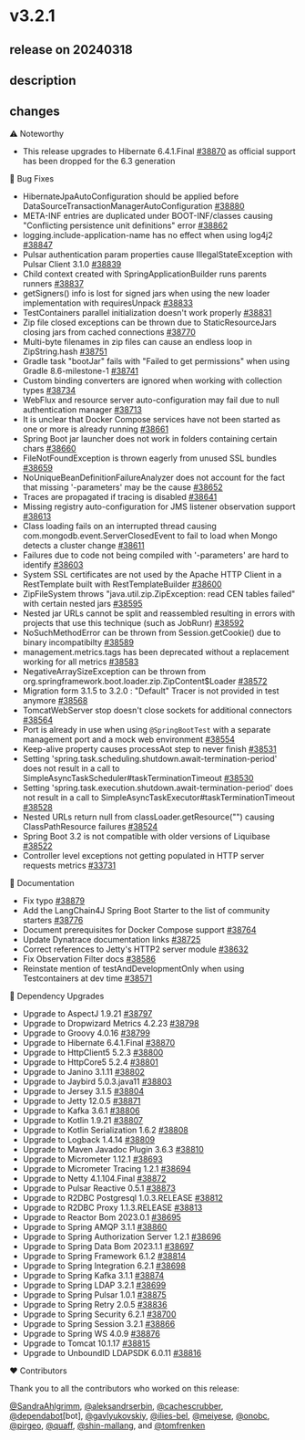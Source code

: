 # v3.2.1

## release on 20240318

## description

## changes

:warning: Noteworthy

* This release upgrades to Hibernate 6.4.1.Final <a href="https://github.com/spring-projects/spring-boot/issues/38870" data-hovercard-type="issue" data-hovercard-url="/spring-projects/spring-boot/issues/38870/hovercard">#38870</a> as official support has been dropped for the 6.3 generation

🐞 Bug Fixes

* HibernateJpaAutoConfiguration should be applied before DataSourceTransactionManagerAutoConfiguration <a href="https://github.com/spring-projects/spring-boot/issues/38880" data-hovercard-type="issue" data-hovercard-url="/spring-projects/spring-boot/issues/38880/hovercard">#38880</a>
* META-INF entries are duplicated under BOOT-INF/classes causing "Conflicting persistence unit definitions" error <a href="https://github.com/spring-projects/spring-boot/issues/38862" data-hovercard-type="issue" data-hovercard-url="/spring-projects/spring-boot/issues/38862/hovercard">#38862</a>
* logging.include-application-name has no effect when using log4j2 <a href="https://github.com/spring-projects/spring-boot/pull/38847" data-hovercard-type="pull_request" data-hovercard-url="/spring-projects/spring-boot/pull/38847/hovercard">#38847</a>
* Pulsar authentication param properties cause IllegalStateException with Pulsar Client 3.1.0 <a href="https://github.com/spring-projects/spring-boot/pull/38839" data-hovercard-type="pull_request" data-hovercard-url="/spring-projects/spring-boot/pull/38839/hovercard">#38839</a>
* Child context created with SpringApplicationBuilder runs parents runners <a href="https://github.com/spring-projects/spring-boot/issues/38837" data-hovercard-type="issue" data-hovercard-url="/spring-projects/spring-boot/issues/38837/hovercard">#38837</a>
* getSigners() info is lost for signed jars when using the new loader implementation with requiresUnpack <a href="https://github.com/spring-projects/spring-boot/issues/38833" data-hovercard-type="issue" data-hovercard-url="/spring-projects/spring-boot/issues/38833/hovercard">#38833</a>
* TestContainers parallel initialization doesn't work properly <a href="https://github.com/spring-projects/spring-boot/issues/38831" data-hovercard-type="issue" data-hovercard-url="/spring-projects/spring-boot/issues/38831/hovercard">#38831</a>
* Zip file closed exceptions can be thrown due to StaticResourceJars closing jars from cached connections <a href="https://github.com/spring-projects/spring-boot/issues/38770" data-hovercard-type="issue" data-hovercard-url="/spring-projects/spring-boot/issues/38770/hovercard">#38770</a>
* Multi-byte filenames in zip files can cause an endless loop in ZipString.hash <a href="https://github.com/spring-projects/spring-boot/issues/38751" data-hovercard-type="issue" data-hovercard-url="/spring-projects/spring-boot/issues/38751/hovercard">#38751</a>
* Gradle task "bootJar" fails with "Failed to get permissions" when using Gradle 8.6-milestone-1 <a href="https://github.com/spring-projects/spring-boot/issues/38741" data-hovercard-type="issue" data-hovercard-url="/spring-projects/spring-boot/issues/38741/hovercard">#38741</a>
* Custom binding converters are ignored when working with collection types <a href="https://github.com/spring-projects/spring-boot/issues/38734" data-hovercard-type="issue" data-hovercard-url="/spring-projects/spring-boot/issues/38734/hovercard">#38734</a>
* WebFlux and resource server auto-configuration may fail due to null authentication manager <a href="https://github.com/spring-projects/spring-boot/issues/38713" data-hovercard-type="issue" data-hovercard-url="/spring-projects/spring-boot/issues/38713/hovercard">#38713</a>
* It is unclear that Docker Compose services have not been started as one or more is already running <a href="https://github.com/spring-projects/spring-boot/issues/38661" data-hovercard-type="issue" data-hovercard-url="/spring-projects/spring-boot/issues/38661/hovercard">#38661</a>
* Spring Boot jar launcher does not work in folders containing certain chars <a href="https://github.com/spring-projects/spring-boot/issues/38660" data-hovercard-type="issue" data-hovercard-url="/spring-projects/spring-boot/issues/38660/hovercard">#38660</a>
* FileNotFoundException is thrown eagerly from unused SSL bundles <a href="https://github.com/spring-projects/spring-boot/issues/38659" data-hovercard-type="issue" data-hovercard-url="/spring-projects/spring-boot/issues/38659/hovercard">#38659</a>
* NoUniqueBeanDefinitionFailureAnalyzer does not account for the fact that missing '-parameters' may be the cause <a href="https://github.com/spring-projects/spring-boot/issues/38652" data-hovercard-type="issue" data-hovercard-url="/spring-projects/spring-boot/issues/38652/hovercard">#38652</a>
* Traces are propagated if tracing is disabled <a href="https://github.com/spring-projects/spring-boot/issues/38641" data-hovercard-type="issue" data-hovercard-url="/spring-projects/spring-boot/issues/38641/hovercard">#38641</a>
* Missing registry auto-configuration for JMS listener observation support <a href="https://github.com/spring-projects/spring-boot/issues/38613" data-hovercard-type="issue" data-hovercard-url="/spring-projects/spring-boot/issues/38613/hovercard">#38613</a>
* Class loading fails on an interrupted thread causing com.mongodb.event.ServerClosedEvent to fail to load when Mongo detects a cluster change <a href="https://github.com/spring-projects/spring-boot/issues/38611" data-hovercard-type="issue" data-hovercard-url="/spring-projects/spring-boot/issues/38611/hovercard">#38611</a>
* Failures due to code not being compiled with '-parameters' are hard to identify <a href="https://github.com/spring-projects/spring-boot/issues/38603" data-hovercard-type="issue" data-hovercard-url="/spring-projects/spring-boot/issues/38603/hovercard">#38603</a>
* System SSL certificates are not used by the Apache HTTP Client in a RestTemplate built with RestTemplateBuilder <a href="https://github.com/spring-projects/spring-boot/issues/38600" data-hovercard-type="issue" data-hovercard-url="/spring-projects/spring-boot/issues/38600/hovercard">#38600</a>
* ZipFileSystem throws "java.util.zip.ZipException: read CEN tables failed" with certain nested jars <a href="https://github.com/spring-projects/spring-boot/issues/38595" data-hovercard-type="issue" data-hovercard-url="/spring-projects/spring-boot/issues/38595/hovercard">#38595</a>
* Nested jar URLs cannot be split and reassembled resulting in errors with projects that use this technique (such as JobRunr) <a href="https://github.com/spring-projects/spring-boot/issues/38592" data-hovercard-type="issue" data-hovercard-url="/spring-projects/spring-boot/issues/38592/hovercard">#38592</a>
* NoSuchMethodError can be thrown from Session.getCookie() due to binary incompatibilty <a href="https://github.com/spring-projects/spring-boot/issues/38589" data-hovercard-type="issue" data-hovercard-url="/spring-projects/spring-boot/issues/38589/hovercard">#38589</a>
* management.metrics.tags has been deprecated without a replacement working for all metrics <a href="https://github.com/spring-projects/spring-boot/issues/38583" data-hovercard-type="issue" data-hovercard-url="/spring-projects/spring-boot/issues/38583/hovercard">#38583</a>
* NegativeArraySizeException can be thrown from org.springframework.boot.loader.zip.ZipContent$Loader <a href="https://github.com/spring-projects/spring-boot/issues/38572" data-hovercard-type="issue" data-hovercard-url="/spring-projects/spring-boot/issues/38572/hovercard">#38572</a>
* Migration form 3.1.5 to 3.2.0 : "Default" Tracer is not provided in test anymore <a href="https://github.com/spring-projects/spring-boot/issues/38568" data-hovercard-type="issue" data-hovercard-url="/spring-projects/spring-boot/issues/38568/hovercard">#38568</a>
* TomcatWebServer stop doesn't close sockets for additional connectors <a href="https://github.com/spring-projects/spring-boot/issues/38564" data-hovercard-type="issue" data-hovercard-url="/spring-projects/spring-boot/issues/38564/hovercard">#38564</a>
* Port is already in use when using <code>@SpringBootTest</code> with a separate management port and a mock web environment <a href="https://github.com/spring-projects/spring-boot/issues/38554" data-hovercard-type="issue" data-hovercard-url="/spring-projects/spring-boot/issues/38554/hovercard">#38554</a>
* Keep-alive property causes processAot step to never finish <a href="https://github.com/spring-projects/spring-boot/issues/38531" data-hovercard-type="issue" data-hovercard-url="/spring-projects/spring-boot/issues/38531/hovercard">#38531</a>
* Setting 'spring.task.scheduling.shutdown.await-termination-period' does not result in a call to SimpleAsyncTaskScheduler#taskTerminationTimeout <a href="https://github.com/spring-projects/spring-boot/issues/38530" data-hovercard-type="issue" data-hovercard-url="/spring-projects/spring-boot/issues/38530/hovercard">#38530</a>
* Setting 'spring.task.execution.shutdown.await-termination-period' does not result in a call to SimpleAsyncTaskExecutor#taskTerminationTimeout <a href="https://github.com/spring-projects/spring-boot/issues/38528" data-hovercard-type="issue" data-hovercard-url="/spring-projects/spring-boot/issues/38528/hovercard">#38528</a>
* Nested URLs return null from classLoader.getResource("") causing ClassPathResource failures <a href="https://github.com/spring-projects/spring-boot/issues/38524" data-hovercard-type="issue" data-hovercard-url="/spring-projects/spring-boot/issues/38524/hovercard">#38524</a>
* Spring Boot 3.2 is not compatible with older versions of Liquibase <a href="https://github.com/spring-projects/spring-boot/issues/38522" data-hovercard-type="issue" data-hovercard-url="/spring-projects/spring-boot/issues/38522/hovercard">#38522</a>
* Controller level exceptions not getting populated in HTTP server requests metrics <a href="https://github.com/spring-projects/spring-boot/issues/33731" data-hovercard-type="issue" data-hovercard-url="/spring-projects/spring-boot/issues/33731/hovercard">#33731</a>

📔 Documentation

* Fix typo <a href="https://github.com/spring-projects/spring-boot/issues/38879" data-hovercard-type="issue" data-hovercard-url="/spring-projects/spring-boot/issues/38879/hovercard">#38879</a>
* Add the LangChain4J Spring Boot Starter to the list of community starters <a href="https://github.com/spring-projects/spring-boot/pull/38776" data-hovercard-type="pull_request" data-hovercard-url="/spring-projects/spring-boot/pull/38776/hovercard">#38776</a>
* Document prerequisites for Docker Compose support <a href="https://github.com/spring-projects/spring-boot/issues/38764" data-hovercard-type="issue" data-hovercard-url="/spring-projects/spring-boot/issues/38764/hovercard">#38764</a>
* Update Dynatrace documentation links <a href="https://github.com/spring-projects/spring-boot/issues/38725" data-hovercard-type="issue" data-hovercard-url="/spring-projects/spring-boot/issues/38725/hovercard">#38725</a>
* Correct references to Jetty's HTTP2 server module <a href="https://github.com/spring-projects/spring-boot/pull/38632" data-hovercard-type="pull_request" data-hovercard-url="/spring-projects/spring-boot/pull/38632/hovercard">#38632</a>
* Fix Observation Filter docs <a href="https://github.com/spring-projects/spring-boot/issues/38586" data-hovercard-type="issue" data-hovercard-url="/spring-projects/spring-boot/issues/38586/hovercard">#38586</a>
* Reinstate mention of testAndDevelopmentOnly when using Testcontainers at dev time <a href="https://github.com/spring-projects/spring-boot/issues/38571" data-hovercard-type="issue" data-hovercard-url="/spring-projects/spring-boot/issues/38571/hovercard">#38571</a>

🔨 Dependency Upgrades

* Upgrade to AspectJ 1.9.21 <a href="https://github.com/spring-projects/spring-boot/issues/38797" data-hovercard-type="issue" data-hovercard-url="/spring-projects/spring-boot/issues/38797/hovercard">#38797</a>
* Upgrade to Dropwizard Metrics 4.2.23 <a href="https://github.com/spring-projects/spring-boot/issues/38798" data-hovercard-type="issue" data-hovercard-url="/spring-projects/spring-boot/issues/38798/hovercard">#38798</a>
* Upgrade to Groovy 4.0.16 <a href="https://github.com/spring-projects/spring-boot/issues/38799" data-hovercard-type="issue" data-hovercard-url="/spring-projects/spring-boot/issues/38799/hovercard">#38799</a>
* Upgrade to Hibernate 6.4.1.Final <a href="https://github.com/spring-projects/spring-boot/issues/38870" data-hovercard-type="issue" data-hovercard-url="/spring-projects/spring-boot/issues/38870/hovercard">#38870</a>
* Upgrade to HttpClient5 5.2.3 <a href="https://github.com/spring-projects/spring-boot/issues/38800" data-hovercard-type="issue" data-hovercard-url="/spring-projects/spring-boot/issues/38800/hovercard">#38800</a>
* Upgrade to HttpCore5 5.2.4 <a href="https://github.com/spring-projects/spring-boot/issues/38801" data-hovercard-type="issue" data-hovercard-url="/spring-projects/spring-boot/issues/38801/hovercard">#38801</a>
* Upgrade to Janino 3.1.11 <a href="https://github.com/spring-projects/spring-boot/issues/38802" data-hovercard-type="issue" data-hovercard-url="/spring-projects/spring-boot/issues/38802/hovercard">#38802</a>
* Upgrade to Jaybird 5.0.3.java11 <a href="https://github.com/spring-projects/spring-boot/issues/38803" data-hovercard-type="issue" data-hovercard-url="/spring-projects/spring-boot/issues/38803/hovercard">#38803</a>
* Upgrade to Jersey 3.1.5 <a href="https://github.com/spring-projects/spring-boot/issues/38804" data-hovercard-type="issue" data-hovercard-url="/spring-projects/spring-boot/issues/38804/hovercard">#38804</a>
* Upgrade to Jetty 12.0.5 <a href="https://github.com/spring-projects/spring-boot/issues/38871" data-hovercard-type="issue" data-hovercard-url="/spring-projects/spring-boot/issues/38871/hovercard">#38871</a>
* Upgrade to Kafka 3.6.1 <a href="https://github.com/spring-projects/spring-boot/issues/38806" data-hovercard-type="issue" data-hovercard-url="/spring-projects/spring-boot/issues/38806/hovercard">#38806</a>
* Upgrade to Kotlin 1.9.21 <a href="https://github.com/spring-projects/spring-boot/issues/38807" data-hovercard-type="issue" data-hovercard-url="/spring-projects/spring-boot/issues/38807/hovercard">#38807</a>
* Upgrade to Kotlin Serialization 1.6.2 <a href="https://github.com/spring-projects/spring-boot/issues/38808" data-hovercard-type="issue" data-hovercard-url="/spring-projects/spring-boot/issues/38808/hovercard">#38808</a>
* Upgrade to Logback 1.4.14 <a href="https://github.com/spring-projects/spring-boot/issues/38809" data-hovercard-type="issue" data-hovercard-url="/spring-projects/spring-boot/issues/38809/hovercard">#38809</a>
* Upgrade to Maven Javadoc Plugin 3.6.3 <a href="https://github.com/spring-projects/spring-boot/issues/38810" data-hovercard-type="issue" data-hovercard-url="/spring-projects/spring-boot/issues/38810/hovercard">#38810</a>
* Upgrade to Micrometer 1.12.1 <a href="https://github.com/spring-projects/spring-boot/issues/38693" data-hovercard-type="issue" data-hovercard-url="/spring-projects/spring-boot/issues/38693/hovercard">#38693</a>
* Upgrade to Micrometer Tracing 1.2.1 <a href="https://github.com/spring-projects/spring-boot/issues/38694" data-hovercard-type="issue" data-hovercard-url="/spring-projects/spring-boot/issues/38694/hovercard">#38694</a>
* Upgrade to Netty 4.1.104.Final <a href="https://github.com/spring-projects/spring-boot/issues/38872" data-hovercard-type="issue" data-hovercard-url="/spring-projects/spring-boot/issues/38872/hovercard">#38872</a>
* Upgrade to Pulsar Reactive 0.5.1 <a href="https://github.com/spring-projects/spring-boot/issues/38873" data-hovercard-type="issue" data-hovercard-url="/spring-projects/spring-boot/issues/38873/hovercard">#38873</a>
* Upgrade to R2DBC Postgresql 1.0.3.RELEASE <a href="https://github.com/spring-projects/spring-boot/issues/38812" data-hovercard-type="issue" data-hovercard-url="/spring-projects/spring-boot/issues/38812/hovercard">#38812</a>
* Upgrade to R2DBC Proxy 1.1.3.RELEASE <a href="https://github.com/spring-projects/spring-boot/issues/38813" data-hovercard-type="issue" data-hovercard-url="/spring-projects/spring-boot/issues/38813/hovercard">#38813</a>
* Upgrade to Reactor Bom 2023.0.1 <a href="https://github.com/spring-projects/spring-boot/issues/38695" data-hovercard-type="issue" data-hovercard-url="/spring-projects/spring-boot/issues/38695/hovercard">#38695</a>
* Upgrade to Spring AMQP 3.1.1 <a href="https://github.com/spring-projects/spring-boot/issues/38860" data-hovercard-type="issue" data-hovercard-url="/spring-projects/spring-boot/issues/38860/hovercard">#38860</a>
* Upgrade to Spring Authorization Server 1.2.1 <a href="https://github.com/spring-projects/spring-boot/issues/38696" data-hovercard-type="issue" data-hovercard-url="/spring-projects/spring-boot/issues/38696/hovercard">#38696</a>
* Upgrade to Spring Data Bom 2023.1.1 <a href="https://github.com/spring-projects/spring-boot/issues/38697" data-hovercard-type="issue" data-hovercard-url="/spring-projects/spring-boot/issues/38697/hovercard">#38697</a>
* Upgrade to Spring Framework 6.1.2 <a href="https://github.com/spring-projects/spring-boot/issues/38814" data-hovercard-type="issue" data-hovercard-url="/spring-projects/spring-boot/issues/38814/hovercard">#38814</a>
* Upgrade to Spring Integration 6.2.1 <a href="https://github.com/spring-projects/spring-boot/issues/38698" data-hovercard-type="issue" data-hovercard-url="/spring-projects/spring-boot/issues/38698/hovercard">#38698</a>
* Upgrade to Spring Kafka 3.1.1 <a href="https://github.com/spring-projects/spring-boot/issues/38874" data-hovercard-type="issue" data-hovercard-url="/spring-projects/spring-boot/issues/38874/hovercard">#38874</a>
* Upgrade to Spring LDAP 3.2.1 <a href="https://github.com/spring-projects/spring-boot/issues/38699" data-hovercard-type="issue" data-hovercard-url="/spring-projects/spring-boot/issues/38699/hovercard">#38699</a>
* Upgrade to Spring Pulsar 1.0.1 <a href="https://github.com/spring-projects/spring-boot/issues/38875" data-hovercard-type="issue" data-hovercard-url="/spring-projects/spring-boot/issues/38875/hovercard">#38875</a>
* Upgrade to Spring Retry 2.0.5 <a href="https://github.com/spring-projects/spring-boot/issues/38836" data-hovercard-type="issue" data-hovercard-url="/spring-projects/spring-boot/issues/38836/hovercard">#38836</a>
* Upgrade to Spring Security 6.2.1 <a href="https://github.com/spring-projects/spring-boot/issues/38700" data-hovercard-type="issue" data-hovercard-url="/spring-projects/spring-boot/issues/38700/hovercard">#38700</a>
* Upgrade to Spring Session 3.2.1 <a href="https://github.com/spring-projects/spring-boot/issues/38866" data-hovercard-type="issue" data-hovercard-url="/spring-projects/spring-boot/issues/38866/hovercard">#38866</a>
* Upgrade to Spring WS 4.0.9 <a href="https://github.com/spring-projects/spring-boot/issues/38876" data-hovercard-type="issue" data-hovercard-url="/spring-projects/spring-boot/issues/38876/hovercard">#38876</a>
* Upgrade to Tomcat 10.1.17 <a href="https://github.com/spring-projects/spring-boot/issues/38815" data-hovercard-type="issue" data-hovercard-url="/spring-projects/spring-boot/issues/38815/hovercard">#38815</a>
* Upgrade to UnboundID LDAPSDK 6.0.11 <a href="https://github.com/spring-projects/spring-boot/issues/38816" data-hovercard-type="issue" data-hovercard-url="/spring-projects/spring-boot/issues/38816/hovercard">#38816</a>

❤️ Contributors

Thank you to all the contributors who worked on this release:

<a class="user-mention notranslate" data-hovercard-type="user" data-hovercard-url="/users/SandraAhlgrimm/hovercard" data-octo-click="hovercard-link-click" data-octo-dimensions="link_type:self" href="https://github.com/SandraAhlgrimm">@SandraAhlgrimm</a>, <a class="user-mention notranslate" data-hovercard-type="user" data-hovercard-url="/users/aleksandrserbin/hovercard" data-octo-click="hovercard-link-click" data-octo-dimensions="link_type:self" href="https://github.com/aleksandrserbin">@aleksandrserbin</a>, <a class="user-mention notranslate" data-hovercard-type="user" data-hovercard-url="/users/cachescrubber/hovercard" data-octo-click="hovercard-link-click" data-octo-dimensions="link_type:self" href="https://github.com/cachescrubber">@cachescrubber</a>, <a class="user-mention notranslate" data-hovercard-type="organization" data-hovercard-url="/orgs/dependabot/hovercard" data-octo-click="hovercard-link-click" data-octo-dimensions="link_type:self" href="https://github.com/dependabot">@dependabot</a>[bot], <a class="user-mention notranslate" data-hovercard-type="user" data-hovercard-url="/users/gavlyukovskiy/hovercard" data-octo-click="hovercard-link-click" data-octo-dimensions="link_type:self" href="https://github.com/gavlyukovskiy">@gavlyukovskiy</a>, <a class="user-mention notranslate" data-hovercard-type="user" data-hovercard-url="/users/ilies-bel/hovercard" data-octo-click="hovercard-link-click" data-octo-dimensions="link_type:self" href="https://github.com/ilies-bel">@ilies-bel</a>, <a class="user-mention notranslate" data-hovercard-type="user" data-hovercard-url="/users/meiyese/hovercard" data-octo-click="hovercard-link-click" data-octo-dimensions="link_type:self" href="https://github.com/meiyese">@meiyese</a>, <a class="user-mention notranslate" data-hovercard-type="user" data-hovercard-url="/users/onobc/hovercard" data-octo-click="hovercard-link-click" data-octo-dimensions="link_type:self" href="https://github.com/onobc">@onobc</a>, <a class="user-mention notranslate" data-hovercard-type="user" data-hovercard-url="/users/pirgeo/hovercard" data-octo-click="hovercard-link-click" data-octo-dimensions="link_type:self" href="https://github.com/pirgeo">@pirgeo</a>, <a class="user-mention notranslate" data-hovercard-type="user" data-hovercard-url="/users/quaff/hovercard" data-octo-click="hovercard-link-click" data-octo-dimensions="link_type:self" href="https://github.com/quaff">@quaff</a>, <a class="user-mention notranslate" data-hovercard-type="user" data-hovercard-url="/users/shin-mallang/hovercard" data-octo-click="hovercard-link-click" data-octo-dimensions="link_type:self" href="https://github.com/shin-mallang">@shin-mallang</a>, and <a class="user-mention notranslate" data-hovercard-type="user" data-hovercard-url="/users/tomfrenken/hovercard" data-octo-click="hovercard-link-click" data-octo-dimensions="link_type:self" href="https://github.com/tomfrenken">@tomfrenken</a>


